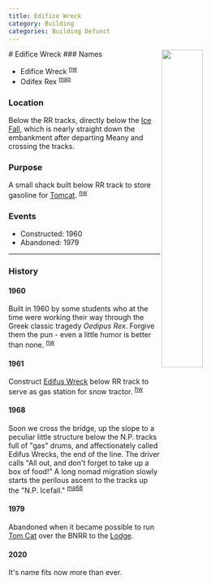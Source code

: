 ```yaml
---
title: Edifice Wreck
category: Building
categories: Building Defunct
---
```

<img src="/img/2020-Edifus-Wreck.jpeg" style="width: 40%;" align="right">
# Edifice Wreck
### Names

- Edifice Wreck <sup>[nw][]</sup>
- Odifex Rex <sup>[map][]</sup>

### Location

Below the RR tracks, directly below the [Ice Fall](Ice-Fall), which is nearly straight down the embankment after departing Meany and crossing the tracks.

### Purpose

A small shack built below RR track to store gasoline for [Tomcat](/Machine/Tomcat). <sup>[nw][]</sup>

### Events
- Constructed: 1960
- Abandoned: 1979

---
### History
#### 1960

Built in 1960 by some students who at the time were working their way through the Greek classic tragedy <i>Oedipus Rex</i>. Forgive them the pun - even a little humor is better than none. <sup>[nw][]</sup>

#### 1961

Construct [Edifus Wreck](Edifus-Wreck) below RR track to serve as gas station for snow tractor. <sup>[hw][]</sup>

#### 1968

Soon we cross the bridge, up the slope to a peculiar little structure below the N.P. tracks full of "gas" drums, and affectionately called Edifus Wrecks, the end of the line. The driver calls "All out, and don't forget to take up a box of food!" A long nomad migration slowly starts the perilous ascent to the tracks up the "N.P. Icefall." <sup>[ma68][]</sup>

#### 1979

Abandoned when it became possible to run [Tom Cat](/Machine/Tomcat) over the BNRR to the [Lodge](Lodge).

#### 2020

It's name fits now more than ever.

[hw]: History-Walt "Meany History, by Walt Little"
[nw]: Names-Walt "Meany Names by Walter Little, 1984"
[ma68]: Mountaineer-Annual#1968
[map]: Meany-Map
